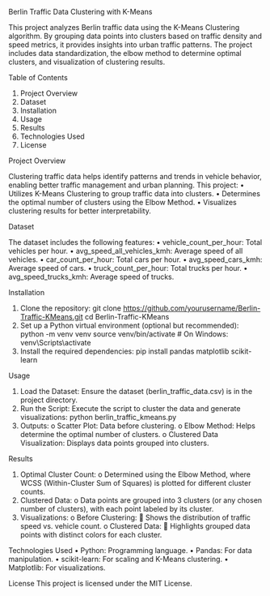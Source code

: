 Berlin Traffic Data Clustering with K-Means

This project analyzes Berlin traffic data using the K-Means Clustering algorithm. By grouping data points into clusters based on traffic density and speed metrics, it provides insights into urban traffic patterns. The project includes data standardization, the elbow method to determine optimal clusters, and visualization of clustering results.
 
Table of Contents
1.	Project Overview
2.	Dataset
3.	Installation
4.	Usage
5.	Results
6.	Technologies Used
7.	License
 
Project Overview

Clustering traffic data helps identify patterns and trends in vehicle behavior, enabling better traffic management and urban planning. This project:
•	Utilizes K-Means Clustering to group traffic data into clusters.
•	Determines the optimal number of clusters using the Elbow Method.
•	Visualizes clustering results for better interpretability.
 
Dataset

The dataset includes the following features:
•	vehicle_count_per_hour: Total vehicles per hour.
•	avg_speed_all_vehicles_kmh: Average speed of all vehicles.
•	car_count_per_hour: Total cars per hour.
•	avg_speed_cars_kmh: Average speed of cars.
•	truck_count_per_hour: Total trucks per hour.
•	avg_speed_trucks_kmh: Average speed of trucks.
 
Installation
1.	Clone the repository:
git clone https://github.com/yourusername/Berlin-Traffic-KMeans.git
cd Berlin-Traffic-KMeans
2.	Set up a Python virtual environment (optional but recommended):
python -m venv venv
source venv/bin/activate  # On Windows: venv\Scripts\activate
3.	Install the required dependencies:
pip install pandas matplotlib scikit-learn
 
Usage
1.	Load the Dataset: Ensure the dataset (berlin_traffic_data.csv) is in the project directory.
2.	Run the Script: Execute the script to cluster the data and generate visualizations:
python berlin_traffic_kmeans.py
3.	Outputs:
o	Scatter Plot: Data before clustering.
o	Elbow Method: Helps determine the optimal number of clusters.
o	Clustered Data Visualization: Displays data points grouped into clusters.
 
Results
1.	Optimal Cluster Count:
o	Determined using the Elbow Method, where WCSS (Within-Cluster Sum of Squares) is plotted for different cluster counts.
2.	Clustered Data:
o	Data points are grouped into 3 clusters (or any chosen number of clusters), with each point labeled by its cluster.
3.	Visualizations:
o	Before Clustering:
	Shows the distribution of traffic speed vs. vehicle count.
o	Clustered Data:
	Highlights grouped data points with distinct colors for each cluster.
 
Technologies Used
•	Python: Programming language.
•	Pandas: For data manipulation.
•	scikit-learn: For scaling and K-Means clustering.
•	Matplotlib: For visualizations.
 
License
This project is licensed under the MIT License.
